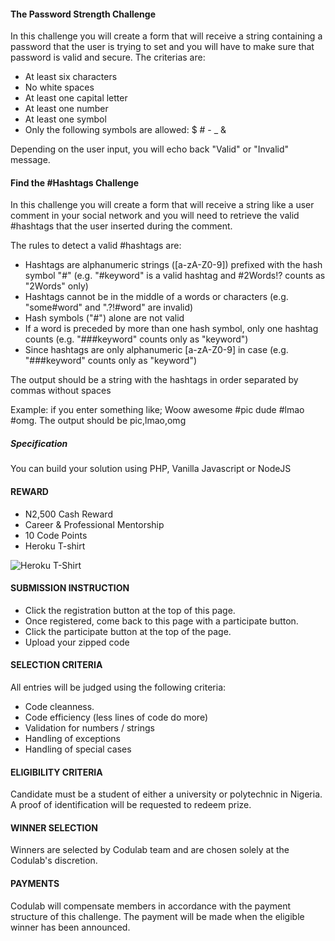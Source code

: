 #### The Password Strength Challenge

In this challenge you will create a form that will receive a string containing a password that the user is trying to set and you will have to make sure that password is valid and secure. The criterias are:

- At least six characters
- No white spaces
- At least one capital letter
- At least one number
- At least one symbol
- Only the following symbols are allowed: $ # - _ & 

Depending on the user input, you will echo back "Valid" or "Invalid" message.

#### Find the #Hashtags Challenge

In this challenge you will create a form that will receive a string like a user comment in your social network and you will need to retrieve the valid #hashtags that the user inserted during the comment.

The rules to detect a valid #hashtags are:

- Hashtags are alphanumeric strings ([a-zA-Z0-9]) prefixed with the hash symbol "#" (e.g. "#keyword" is a valid hashtag and #2Words!? counts as "2Words" only)
- Hashtags cannot be in the middle of a words or characters (e.g. "some#word" and ".?!#word" are invalid)
- Hash symbols ("#") alone are not valid
- If a word is preceded by more than one hash symbol, only one hashtag counts (e.g. "###keyword" counts only as "keyword")
- Since hashtags are only alphanumeric [a-zA-Z0-9] in case (e.g. "###keyword" counts only as "keyword")

The output should be a string with the hashtags in order separated by commas without spaces

Example: if you enter something like; Woow awesome #pic dude #lmao #omg. The output should be pic,lmao,omg

##### Specification
You can build your solution using PHP, Vanilla Javascript or NodeJS

#### REWARD
* N2,500 Cash Reward
* Career & Professional Mentorship
* 10 Code Points
* Heroku T-shirt

![Heroku T-Shirt](https://goo.gl/photos/1N5uxB4p9cNk7idP9)

#### SUBMISSION INSTRUCTION 
* Click the registration button at the top of this page.
* Once registered, come back to this page with a participate button.
* Click the participate button at the top of the page.
* Upload your zipped code


#### SELECTION CRITERIA
All entries will be judged using the following criteria:
* Code cleanness.
* Code efficiency (less lines of code do more)
* Validation for numbers / strings
* Handling of exceptions
* Handling of special cases


#### ELIGIBILITY CRITERIA
Candidate must be a student of either a university or polytechnic in Nigeria. A proof of identification will be requested to redeem prize.

#### WINNER SELECTION
Winners are selected by Codulab team and are chosen solely at the Codulab's discretion. 

#### PAYMENTS
Codulab will compensate members in accordance with the payment structure of this challenge. The payment will be made when the eligible winner has been announced.
